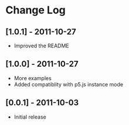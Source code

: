 # Change Log

## [1.0.1] - 2011-10-27

- Improved the README

## [1.0.0] - 2011-10-27

- More examples
- Added compatiblity with p5.js instance mode

## [0.0.1] - 2011-10-03

- Initial release
